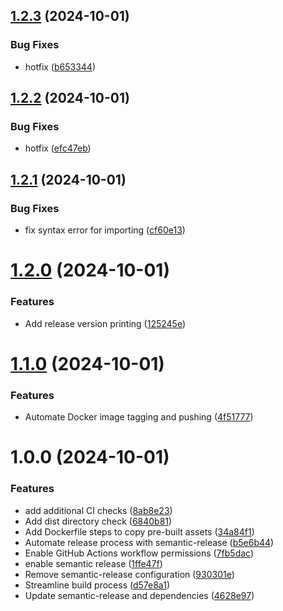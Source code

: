 ## [1.2.3](https://github.com/JvictorMarques/lab02-react/compare/v1.2.2...v1.2.3) (2024-10-01)


### Bug Fixes

* hotfix ([b653344](https://github.com/JvictorMarques/lab02-react/commit/b653344b306354c3be900fbd7c653858324e21e6))

## [1.2.2](https://github.com/JvictorMarques/lab02-react/compare/v1.2.1...v1.2.2) (2024-10-01)


### Bug Fixes

* hotfix ([efc47eb](https://github.com/JvictorMarques/lab02-react/commit/efc47eb37d184c93fcda7e19ec6e95ab165d1d1f))

## [1.2.1](https://github.com/JvictorMarques/lab02-react/compare/v1.2.0...v1.2.1) (2024-10-01)


### Bug Fixes

* fix syntax error for importing ([cf60e13](https://github.com/JvictorMarques/lab02-react/commit/cf60e139e76e7e8865dd630f08f712c9ec98cef1))

# [1.2.0](https://github.com/JvictorMarques/lab02-react/compare/v1.1.0...v1.2.0) (2024-10-01)


### Features

* Add release version printing ([125245e](https://github.com/JvictorMarques/lab02-react/commit/125245e99f4b770f6362d957bb51c897673ffcb2))

# [1.1.0](https://github.com/JvictorMarques/lab02-react/compare/v1.0.0...v1.1.0) (2024-10-01)


### Features

* Automate Docker image tagging and pushing ([4f51777](https://github.com/JvictorMarques/lab02-react/commit/4f51777b9644b2c2bf6a87962bd25904ad32c808))

# 1.0.0 (2024-10-01)


### Features

* add additional CI checks ([8ab8e23](https://github.com/JvictorMarques/lab02-react/commit/8ab8e236e92deb9a4921e312ace3bdc4ee3cd257))
* Add dist directory check ([6840b81](https://github.com/JvictorMarques/lab02-react/commit/6840b816c7589e622c7dd4ec4ba038b7c2da419e))
* Add Dockerfile steps to copy pre-built assets ([34a84f1](https://github.com/JvictorMarques/lab02-react/commit/34a84f1f805244fe2a6e8a4493b72ad2745232b9))
* Automate release process with semantic-release ([b5e6b44](https://github.com/JvictorMarques/lab02-react/commit/b5e6b4470b475d78394d78ea4e0387a70723ce23))
* Enable GitHub Actions workflow permissions ([7fb5dac](https://github.com/JvictorMarques/lab02-react/commit/7fb5daca62b3581feae213dd01e9799ff2a6b9e7))
* enable semantic release ([1ffe47f](https://github.com/JvictorMarques/lab02-react/commit/1ffe47fb92df5ff38cd529c45ea83f59e493f466))
* Remove semantic-release configuration ([930301e](https://github.com/JvictorMarques/lab02-react/commit/930301e88bdf8f1f9cb24b557759955d3aa06a8a))
* Streamline build process ([d57e8a1](https://github.com/JvictorMarques/lab02-react/commit/d57e8a191f062ca17d785d96743adb3fc0e38c8e))
* Update semantic-release and dependencies ([4628e97](https://github.com/JvictorMarques/lab02-react/commit/4628e9752ac02c44777ffb4fd5fe332f4661b128))
